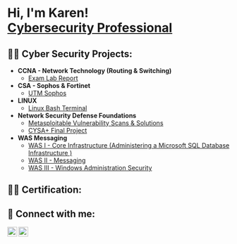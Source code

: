 <h1>Hi, I'm Karen! <br/><a href="https://www.linkedin.com/in/joshmadakor/">Cybersecurity Professional</a>

<h2>👨‍💻 Cyber Security Projects:</h2>

- <b>CCNA - Network Technology (Routing & Switching)</b>
  - [Exam Lab Report](https://github.com/nubie127/CCNA-Final-Project)
- <b>CSA - Sophos & Fortinet</b>
  - [UTM Sophos](https://github.com/nubie127/CSA)
- <b>LINUX</b>
  - [Linux Bash Terminal](https://github.com/nubie127/LINUX)
- <b>Network Security Defense Foundations</b>
  - [Metasploitable Vulnerability Scans & Solutions](https://github.com/nubie127/Network_Security_Defense_Foundations)
  - [CYSA+ Final Project](https://github.com/nubie127/CYSA-)
- <b>WAS Messaging</b>
  - [WAS I - Core Infrastructure (Administering a Microsoft SQL Database Infrastructure
)](https://github.com/nubie127/WAS-1)
  - [WAS II - Messaging](https://github.com/nubie127/WAS-2)
  - [WAS III - Windows Administration Security](https://github.com/nubie127/WAS-3)

<h2>👨‍💻 Certification:</h2>  

<h2> 🤳 Connect with me:</h2>

[<img align="left" alt="JoshMadakor | LinkedIn" width="22px" src="https://cdn.jsdelivr.net/npm/simple-icons@v3/icons/linkedin.svg" />][linkedin]
[<img align="left" alt="JoshMadakor | Instagram" width="22px" src="https://cdn.jsdelivr.net/npm/simple-icons@v3/icons/instagram.svg" />][instagram]

[instagram]: https://www.instagram.com/joshmadakor/
[linkedin]: https://linkedin.com/in/joshmadakor
